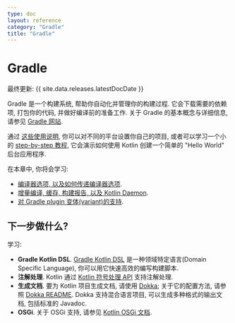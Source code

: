 ```yaml
---
type: doc
layout: reference
category: "Gradle"
title: "Gradle"
---
```


# Gradle

最终更新: {{ site.data.releases.latestDocDate }}

Gradle 是一个构建系统, 帮助你自动化并管理你的构建过程. 它会下载需要的依赖项, 打包你的代码, 并做好编译前的准备工作.
关于 Gradle 的基本概念与详细信息, 请参见 [Gradle 网站](https://docs.gradle.org/current/userguide/getting_started.html).

通过 [这些使用说明](gradle-configure-project.html), 你可以对不同的平台设置你自己的项目,
或者可以学习一个小的 [step-by-step 教程](get-started-with-jvm-gradle-project.html),
它会演示如何使用 Kotlin 创建一个简单的 "Hello World" 后台应用程序.

在本章中, 你将会学习:
* [编译器选项, 以及如何传递编译器选项](gradle-compiler-options.html).
* [增量编译, 缓存, 构建报告, 以及 Kotlin Daemon](gradle-compilation-and-caches.html).
* [对 Gradle plugin 变体(variant)的支持](gradle-plugin-variants.html).

## 下一步做什么?

学习:
* **Gradle Kotlin DSL**.
  [Gradle Kotlin DSL](https://docs.gradle.org/current/userguide/kotlin_dsl.html)
  是一种领域特定语言(Domain Specific Language), 你可以用它快速高效的编写构建脚本.
* **注解处理**.
  Kotlin 通过 [Kotlin 符号处理 API](../ksp/ksp-reference.html) 支持注解处理.
* **生成文档**.
  要为 Kotlin 项目生成文档, 请使用 [Dokka](https://github.com/Kotlin/dokka);
  关于它的配置方法, 请参照 [Dokka README](https://github.com/Kotlin/dokka/blob/master/README.md#using-the-gradle-plugin).
  Dokka 支持混合语言项目, 可以生成多种格式的输出文档, 包括标准的 Javadoc.
* **OSGi**.
  关于 OSGi 支持, 请参见 [Kotlin OSGi 文档](../kotlin-osgi.html).
